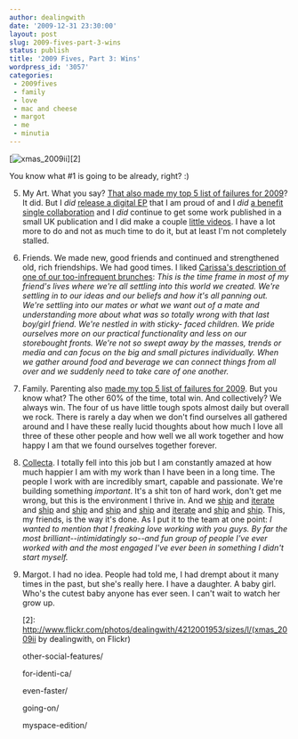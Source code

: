 ```yaml
---
author: dealingwith
date: '2009-12-31 23:30:00'
layout: post
slug: 2009-fives-part-3-wins
status: publish
title: '2009 Fives, Part 3: Wins'
wordpress_id: '3057'
categories:
 - 2009fives
 - family
 - love
 - mac and cheese
 - margot
 - me
 - minutia
---
```


[![xmas_2009ii][1]][2]

You know what #1 is going to be already, right? :)

5. My Art. What you say? [That also made my top 5 list of failures for
2009][3]? It did. But I _did_ [release a digital EP][4] that I am proud of and
I _did_ [a benefit single collaboration][5] and I _did_ continue to get some
work published in a small UK publication and I did make a couple [little
videos][6]. I have a lot more to do and not as much time to do it, but at
least I'm not completely stalled.

4. Friends. We made new, good friends and continued and strengthened old, rich
friendships. We had good times. I liked [Carissa's description of one of our
too-infrequent brunches][7]: _This is the time frame in most of my friend's
lives where we're all settling into this world we created. We're settling in
to our ideas and our beliefs and how it's all panning out. We're settling into
our mates or what we want out of a mate and understanding more about what was
so totally wrong with that last boy/girl friend. We're nestled in with sticky-
faced children. We pride ourselves more on our practical functionality and
less on our storebought fronts. We're not so swept away by the masses, trends
or media and can focus on the big and small pictures individually. When we
gather around food and beverage we can connect things from all over and we
suddenly need to take care of one another._

3. Family. Parenting also [made my top 5 list of failures for 2009][3]. But
you know what? The other 60% of the time, total win. And collectively? We
always win. The four of us have little tough spots almost daily but overall we
rock. There is rarely a day when we don't find ourselves all gathered around
and I have these really lucid thoughts about how much I love all three of
these other people and how well we all work together and how happy I am that
we found ourselves together forever.

2. [Collecta][8]. I totally fell into this job but I am constantly amazed at
how much happier I am with my work than I have been in a long time. The people
I work with are incredibly smart, capable and passionate. We're building
something _important_. It's a shit ton of hard work, don't get me wrong, but
this is the environment I thrive in. And we [ship][9] and [iterate][10] and
[ship][11] and [ship][12] and [ship][13] and [ship][14] and [iterate][15] and
[ship][16] and [ship][17]. This, my friends, is the way it's done. As I put it
to the team at one point: _I wanted to mention that I freaking love working
with you guys. By far the most brilliant--intimidatingly so--and fun group of
people I've ever worked with and the most engaged I've ever been in something
I didn't start myself._

1. Margot. I had no idea. People had told me, I had drempt about it many times
in the past, but she's really here. I have a daughter. A baby girl. Who's the
cutest baby anyone has ever seen. I can't wait to watch her grow up.

   [1]: http://farm5.static.flickr.com/4055/4212001953_08d52b1cc1.jpg

   [2]: http://www.flickr.com/photos/dealingwith/4212001953/sizes/l/(xmas_2009ii by dealingwith, on Flickr)

   [3]: http://dealingwith.livejournal.com/809808.html

   [4]: http://danielmiller.bandcamp.com/

   [5]: http://wakeupjon.bandcamp.com/

   [6]: http://vimeo.com/6828283

   [7]: http://carissabyers.blogspot.com/2009/09/brunch.html

   [8]: http://collecta.com

   [9]: http://blog.collecta.com/2009/06/18/collecta-launched-today/

   [10]: http://blog.collecta.com/2009/07/06/upgrading-the-backend/

   [11]: http://blog.collecta.com/2009/08/26/techcrunch-collecta-adds-sharing-
other-social-features/

   [12]: http://blog.collecta.com/2009/09/10/let-the-games-begin/

   [13]: http://blog.collecta.com/2009/10/16/the-xmpp-real-time-app-challenge/

   [14]: http://blog.collecta.com/2009/11/20/collecta-powers-real-time-search-
for-identi-ca/

   [15]: http://blog.collecta.com/2009/12/15/behind-the-scenes-soon-well-be-
even-faster/

   [16]: http://blog.collecta.com/2009/12/22/start-here-to-find-out-whats-
going-on/

   [17]: http://blog.collecta.com/2009/12/29/collecta-real-time-search-
myspace-edition/

